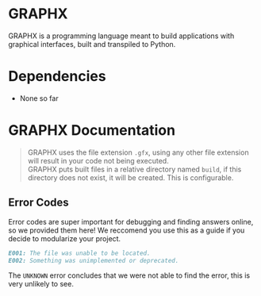
# GRAPHX

GRAPHX is a programming language meant to build applications with graphical interfaces, built and transpiled to Python.

# Dependencies

* None so far

# GRAPHX Documentation

> GRAPHX uses the file extension `.gfx`, using any other file extension will result in your code not being executed.\
> GRAPHX puts built files in a relative directory named `build`, if this directory does not exist, it will be created. This is configurable.

## Error Codes

Error codes are super important for debugging and finding answers online, so we provided them here! We reccomend you use this as a guide if you decide to modularize your project.

```md
E001: The file was unable to be located.
E002: Something was unimplemented or deprecated.
```

The `UNKNOWN` error concludes that we were not able to find the error, this is very unlikely to see.
